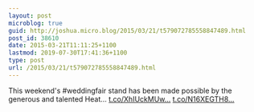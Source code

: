 ```yaml
---
layout: post
microblog: true
guid: http://joshua.micro.blog/2015/03/21/t579072785558847489.html
post_id: 38610
date: 2015-03-21T11:11:25+1100
lastmod: 2019-07-30T17:41:36+1100
type: post
url: /2015/03/21/t579072785558847489.html
---
```

This weekend's #weddingfair stand has been made possible by the generous and talented Heat… [t.co/XhIUckMUw...](http://t.co/XhIUckMUw8) [t.co/N16XEGTH8...](http://t.co/N16XEGTH8o)
